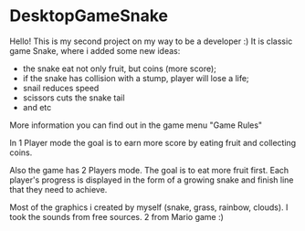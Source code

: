 # DesktopGameSnake

Hello!
This is my second project on my way to be a developer :)
It is classic game Snake, where i added some new ideas:
- the snake eat not only fruit, but coins (more score);
- if the snake has collision with a stump, player will lose a life;
- snail reduces speed
- scissors cuts the snake tail
- and etc

More information you can find out in the game menu "Game Rules"

In 1 Player mode the goal is to earn more score by eating fruit and collecting coins. 

Also the game has 2 Players mode. The goal is to eat more fruit first. Each player's progress is displayed in the form of a growing snake and finish line that they need to achieve.

Most of the graphics i created by myself (snake, grass, rainbow, clouds). I took the sounds from free sources. 2 from Mario game :)


